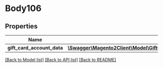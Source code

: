 # Body106

## Properties
Name | Type | Description | Notes
------------ | ------------- | ------------- | -------------
**gift_card_account_data** | [**\Swagger\Magento2Client\Model\GiftCardAccountDataGiftCardAccountInterface**](GiftCardAccountDataGiftCardAccountInterface.md) |  | 

[[Back to Model list]](../README.md#documentation-for-models) [[Back to API list]](../README.md#documentation-for-api-endpoints) [[Back to README]](../README.md)


